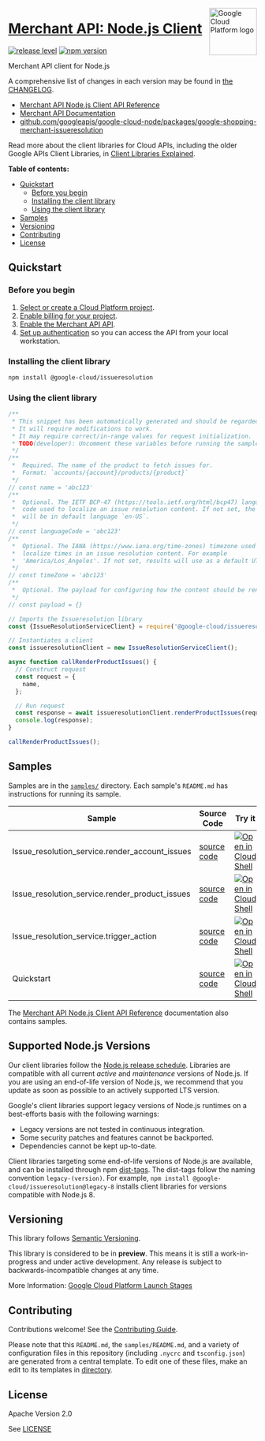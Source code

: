 [//]: # "This README.md file is auto-generated, all changes to this file will be lost."
[//]: # "To regenerate it, use `python -m synthtool`."
<img src="https://avatars2.githubusercontent.com/u/2810941?v=3&s=96" alt="Google Cloud Platform logo" title="Google Cloud Platform" align="right" height="96" width="96"/>

# [Merchant API: Node.js Client](https://github.com/googleapis/google-cloud-node/tree/main/packages/google-shopping-merchant-issueresolution)

[![release level](https://img.shields.io/badge/release%20level-preview-yellow.svg?style=flat)](https://cloud.google.com/terms/launch-stages)
[![npm version](https://img.shields.io/npm/v/@google-cloud/issueresolution.svg)](https://www.npmjs.org/package/@google-cloud/issueresolution)




Merchant API client for Node.js


A comprehensive list of changes in each version may be found in
[the CHANGELOG](https://github.com/googleapis/google-cloud-node/tree/main/packages/google-shopping-merchant-issueresolution/CHANGELOG.md).

* [Merchant API Node.js Client API Reference][client-docs]
* [Merchant API Documentation][product-docs]
* [github.com/googleapis/google-cloud-node/packages/google-shopping-merchant-issueresolution](https://github.com/googleapis/google-cloud-node/tree/main/packages/google-shopping-merchant-issueresolution)

Read more about the client libraries for Cloud APIs, including the older
Google APIs Client Libraries, in [Client Libraries Explained][explained].

[explained]: https://cloud.google.com/apis/docs/client-libraries-explained

**Table of contents:**


* [Quickstart](#quickstart)
  * [Before you begin](#before-you-begin)
  * [Installing the client library](#installing-the-client-library)
  * [Using the client library](#using-the-client-library)
* [Samples](#samples)
* [Versioning](#versioning)
* [Contributing](#contributing)
* [License](#license)

## Quickstart

### Before you begin

1.  [Select or create a Cloud Platform project][projects].
1.  [Enable billing for your project][billing].
1.  [Enable the Merchant API API][enable_api].
1.  [Set up authentication][auth] so you can access the
    API from your local workstation.

### Installing the client library

```bash
npm install @google-cloud/issueresolution
```


### Using the client library

```javascript
/**
 * This snippet has been automatically generated and should be regarded as a code template only.
 * It will require modifications to work.
 * It may require correct/in-range values for request initialization.
 * TODO(developer): Uncomment these variables before running the sample.
 */
/**
 *  Required. The name of the product to fetch issues for.
 *  Format: `accounts/{account}/products/{product}`
 */
// const name = 'abc123'
/**
 *  Optional. The IETF BCP-47 (https://tools.ietf.org/html/bcp47) language
 *  code used to localize an issue resolution content. If not set, the result
 *  will be in default language `en-US`.
 */
// const languageCode = 'abc123'
/**
 *  Optional. The IANA (https://www.iana.org/time-zones) timezone used to
 *  localize times in an issue resolution content. For example
 *  'America/Los_Angeles'. If not set, results will use as a default UTC.
 */
// const timeZone = 'abc123'
/**
 *  Optional. The payload for configuring how the content should be rendered.
 */
// const payload = {}

// Imports the Issueresolution library
const {IssueResolutionServiceClient} = require('@google-cloud/issueresolution').v1beta;

// Instantiates a client
const issueresolutionClient = new IssueResolutionServiceClient();

async function callRenderProductIssues() {
  // Construct request
  const request = {
    name,
  };

  // Run request
  const response = await issueresolutionClient.renderProductIssues(request);
  console.log(response);
}

callRenderProductIssues();

```



## Samples

Samples are in the [`samples/`](https://github.com/googleapis/google-cloud-node/tree/main/packages/google-shopping-merchant-issueresolution/samples) directory. Each sample's `README.md` has instructions for running its sample.

| Sample                      | Source Code                       | Try it |
| --------------------------- | --------------------------------- | ------ |
| Issue_resolution_service.render_account_issues | [source code](https://github.com/googleapis/google-cloud-node/blob/main/packages/google-shopping-merchant-issueresolution/samples/generated/v1beta/issue_resolution_service.render_account_issues.js) | [![Open in Cloud Shell][shell_img]](https://console.cloud.google.com/cloudshell/open?git_repo=https://github.com/googleapis/google-cloud-node&page=editor&open_in_editor=packages/google-shopping-merchant-issueresolution/samples/generated/v1beta/issue_resolution_service.render_account_issues.js,packages/google-shopping-merchant-issueresolution/samples/README.md) |
| Issue_resolution_service.render_product_issues | [source code](https://github.com/googleapis/google-cloud-node/blob/main/packages/google-shopping-merchant-issueresolution/samples/generated/v1beta/issue_resolution_service.render_product_issues.js) | [![Open in Cloud Shell][shell_img]](https://console.cloud.google.com/cloudshell/open?git_repo=https://github.com/googleapis/google-cloud-node&page=editor&open_in_editor=packages/google-shopping-merchant-issueresolution/samples/generated/v1beta/issue_resolution_service.render_product_issues.js,packages/google-shopping-merchant-issueresolution/samples/README.md) |
| Issue_resolution_service.trigger_action | [source code](https://github.com/googleapis/google-cloud-node/blob/main/packages/google-shopping-merchant-issueresolution/samples/generated/v1beta/issue_resolution_service.trigger_action.js) | [![Open in Cloud Shell][shell_img]](https://console.cloud.google.com/cloudshell/open?git_repo=https://github.com/googleapis/google-cloud-node&page=editor&open_in_editor=packages/google-shopping-merchant-issueresolution/samples/generated/v1beta/issue_resolution_service.trigger_action.js,packages/google-shopping-merchant-issueresolution/samples/README.md) |
| Quickstart | [source code](https://github.com/googleapis/google-cloud-node/blob/main/packages/google-shopping-merchant-issueresolution/samples/quickstart.js) | [![Open in Cloud Shell][shell_img]](https://console.cloud.google.com/cloudshell/open?git_repo=https://github.com/googleapis/google-cloud-node&page=editor&open_in_editor=packages/google-shopping-merchant-issueresolution/samples/quickstart.js,packages/google-shopping-merchant-issueresolution/samples/README.md) |



The [Merchant API Node.js Client API Reference][client-docs] documentation
also contains samples.

## Supported Node.js Versions

Our client libraries follow the [Node.js release schedule](https://github.com/nodejs/release#release-schedule).
Libraries are compatible with all current _active_ and _maintenance_ versions of
Node.js.
If you are using an end-of-life version of Node.js, we recommend that you update
as soon as possible to an actively supported LTS version.

Google's client libraries support legacy versions of Node.js runtimes on a
best-efforts basis with the following warnings:

* Legacy versions are not tested in continuous integration.
* Some security patches and features cannot be backported.
* Dependencies cannot be kept up-to-date.

Client libraries targeting some end-of-life versions of Node.js are available, and
can be installed through npm [dist-tags](https://docs.npmjs.com/cli/dist-tag).
The dist-tags follow the naming convention `legacy-(version)`.
For example, `npm install @google-cloud/issueresolution@legacy-8` installs client libraries
for versions compatible with Node.js 8.

## Versioning

This library follows [Semantic Versioning](http://semver.org/).







This library is considered to be in **preview**. This means it is still a
work-in-progress and under active development. Any release is subject to
backwards-incompatible changes at any time.


More Information: [Google Cloud Platform Launch Stages][launch_stages]

[launch_stages]: https://cloud.google.com/terms/launch-stages

## Contributing

Contributions welcome! See the [Contributing Guide](https://github.com/googleapis/google-cloud-node/blob/main/CONTRIBUTING.md).

Please note that this `README.md`, the `samples/README.md`,
and a variety of configuration files in this repository (including `.nycrc` and `tsconfig.json`)
are generated from a central template. To edit one of these files, make an edit
to its templates in
[directory](https://github.com/googleapis/synthtool).

## License

Apache Version 2.0

See [LICENSE](https://github.com/googleapis/google-cloud-node/blob/main/LICENSE)

[client-docs]: https://cloud.google.com/nodejs/docs/reference/merchantapi/latest
[product-docs]: https://developers.google.com/merchant/api
[shell_img]: https://gstatic.com/cloudssh/images/open-btn.png
[projects]: https://console.cloud.google.com/project
[billing]: https://support.google.com/cloud/answer/6293499#enable-billing
[enable_api]: https://console.cloud.google.com/flows/enableapi?apiid=merchantapi.googleapis.com
[auth]: https://cloud.google.com/docs/authentication/external/set-up-adc-local

